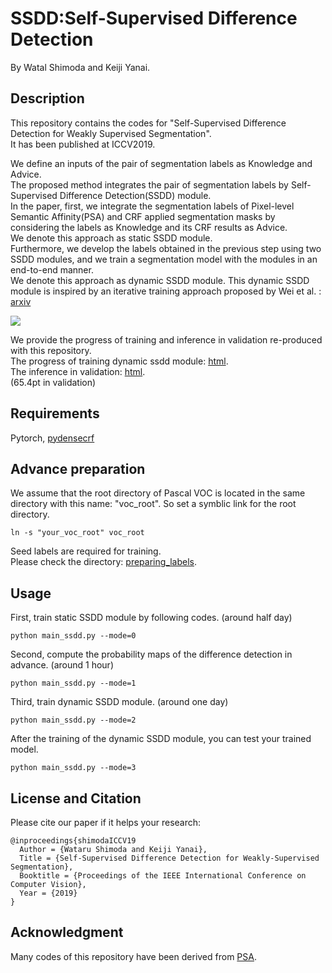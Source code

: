 # SSDD:Self-Supervised Difference Detection
By Watal Shimoda and Keiji Yanai.
## Description
This repository contains the codes for "Self-Supervised Difference Detection for Weakly Supervised Segmentation".  
It has been published at ICCV2019.  

We define an inputs of the pair of segmentation labels as Knowledge and Advice.  
The proposed method integrates the pair of segmentation labels by Self-Supervised Difference Detection(SSDD) module.  
In the paper, first, we integrate the segmentation labels of Pixel-level Semantic Affinity(PSA) and CRF applied segmentation masks by 
considering the labels as Knowledge and its CRF results as Advice.  
We denote this approach as static SSDD module.  
Furthermore, we develop the labels obtained in the previous step using two SSDD modules,
and we train a segmentation model with the modules in an end-to-end manner.  
We denote this approach as dynamic SSDD module.
This dynamic SSDD module is inspired by an iterative training approach proposed by Wei et al. : [arxiv](https://arxiv.org/abs/1509.03150)

<img src="https://github.com/shimoda-uec/ssdd/figure/ssdd_module.png">

We provide the progress of training and inference in validation re-produced with this repository.  
The progress of training dynamic ssdd module: [html](http://mm.cs.uec.ac.jp/shimoda-k/space0/wseg/ssdd/git/ssdd/script/dssdd.html).  
The inference in validation: [html](http://mm.cs.uec.ac.jp/shimoda-k/space0/wseg/ssdd/git/ssdd/script/val.html).  
(65.4pt in validation)

## Requirements
Pytorch, [pydensecrf](https://github.com/lucasb-eyer/pydensecrf)

## Advance preparation
We assume that the root directory of Pascal VOC is located in the same directory with this name: "voc_root".
So set a symblic link for the root directory.
```
ln -s "your_voc_root" voc_root
```

Seed labels are required for training.  
Please check the directory: [preparing_labels](https://github.com/shimoda-uec/ssdd/tree/master/prepare_labels).  

## Usage
First, train static SSDD module by following codes. (around half day)  
```
python main_ssdd.py --mode=0
```

Second, compute the probability maps of the difference detection in advance. (around 1 hour)  
```
python main_ssdd.py --mode=1
```

Third, train dynamic SSDD module. (around one day)  
```
python main_ssdd.py --mode=2
```

After the training of the dynamic SSDD module, you can test your trained model.  
```
python main_ssdd.py --mode=3
```

## License and Citation
Please cite our paper if it helps your research:
```
@inproceedings{shimodaICCV19  
  Author = {Wataru Shimoda and Keiji Yanai},
  Title = {Self-Supervised Difference Detection for Weakly-Supervised Segmentation},  
  Booktitle = {Proceedings of the IEEE International Conference on Computer Vision},
  Year = {2019}
}  
```

## Acknowledgment
Many codes of this repository have been derived from [PSA](https://github.com/jiwoon-ahn/psa).
